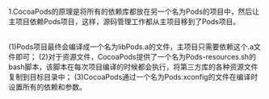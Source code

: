 #
1.CocoaPods的原理是将所有的依赖库都放在另一个名为Pods的项目中，然后让主项目依赖Pods项目，这样，源码管理工作都从主项目移到了Pods项目。

##
(1)Pods项目最终会编译成一个名为libPods.a的文件，主项目只需要依赖这个.a文件即可；
(2)对于资源文件，CocoaPods提供了一个名为Pods-resources.sh的bash脚本，该脚本在每次项目编译的时候都会执行，将第三方库的各种资源文件复制到目标目录中；
(3)CocoaPods通过一个名为Pods.xconfig的文件在编译时设置所有的依赖和参数。
